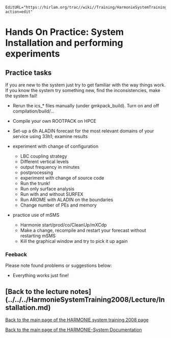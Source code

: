 ```@meta
EditURL="https://hirlam.org/trac//wiki//Training/HarmonieSystemTraining2008/Training/Installation?action=edit"
```

# Hands On Practice: System Installation and performing experiments

## Practice tasks

If you are new to the system just try to get familiar with the way things work. If you know the system try something new, find the inconsistencies, make the system fail!
 
 * Rerun the ics_* files manually (under gmkpack_build). Turn on and off compilation/build/...
 * Compile your own ROOTPACK on HPCE

 * Set-up a 6h ALADIN forecast for the most relevant domains of your service using 33h1; examine results
 * experiment with change of configuration
      * LBC coupling strategy
      * Different vertical levels
      * output frequency in minutes
      * postprocessing
      * experiment with change of source code
      * Run the trunk!
      * Run only surface analysis
      * Run with and without SURFEX
      * Run AROME with ALADIN on the boundaries
      * Change number of PEs and memory

  * practice use of mSMS
      * Harmonie start/prod/co/CleanUp/mXCdp 
      * Make a change, recompile and restart your forecast without restarting mSMS
      * Kill the graphical window and try to pick it up again



### Feeback

Please note found problems or suggestions below:

 * Everything works just fine!


## [Back to the lecture notes] (../../../HarmonieSystemTraining2008/Lecture/Installation.md)

[ Back to the main page of the HARMONIE system training 2008 page](https://hirlam.org/trac/wiki/HarmonieSystemTraining2008)

[Back to the main page of the HARMONIE-System Documentation](https://hirlam.org/trac/wiki/HarmonieSystemDocumentation)